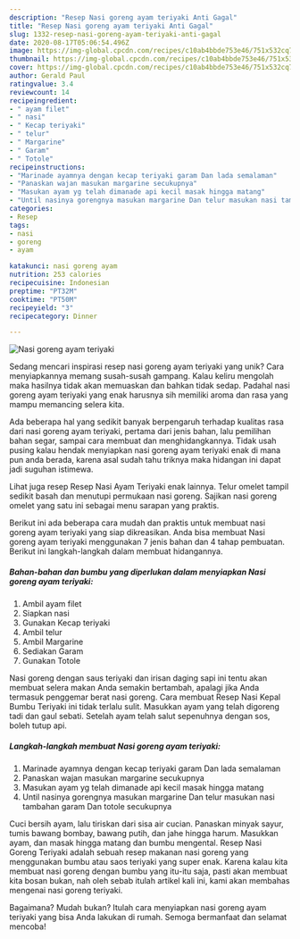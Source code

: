 ```yaml
---
description: "Resep Nasi goreng ayam teriyaki Anti Gagal"
title: "Resep Nasi goreng ayam teriyaki Anti Gagal"
slug: 1332-resep-nasi-goreng-ayam-teriyaki-anti-gagal
date: 2020-08-17T05:06:54.496Z
image: https://img-global.cpcdn.com/recipes/c10ab4bbde753e46/751x532cq70/nasi-goreng-ayam-teriyaki-foto-resep-utama.jpg
thumbnail: https://img-global.cpcdn.com/recipes/c10ab4bbde753e46/751x532cq70/nasi-goreng-ayam-teriyaki-foto-resep-utama.jpg
cover: https://img-global.cpcdn.com/recipes/c10ab4bbde753e46/751x532cq70/nasi-goreng-ayam-teriyaki-foto-resep-utama.jpg
author: Gerald Paul
ratingvalue: 3.4
reviewcount: 14
recipeingredient:
- " ayam filet"
- " nasi"
- " Kecap teriyaki"
- " telur"
- " Margarine"
- " Garam"
- " Totole"
recipeinstructions:
- "Marinade ayamnya dengan kecap teriyaki garam Dan lada semalaman"
- "Panaskan wajan masukan margarine secukupnya"
- "Masukan ayam yg telah dimanade api kecil masak hingga matang"
- "Until nasinya gorengnya masukan margarine Dan telur masukan nasi tambahan garam Dan totole secukupnya"
categories:
- Resep
tags:
- nasi
- goreng
- ayam

katakunci: nasi goreng ayam 
nutrition: 253 calories
recipecuisine: Indonesian
preptime: "PT32M"
cooktime: "PT50M"
recipeyield: "3"
recipecategory: Dinner

---
```



![Nasi goreng ayam teriyaki](https://img-global.cpcdn.com/recipes/c10ab4bbde753e46/751x532cq70/nasi-goreng-ayam-teriyaki-foto-resep-utama.jpg)

Sedang mencari inspirasi resep nasi goreng ayam teriyaki yang unik? Cara menyiapkannya memang susah-susah gampang. Kalau keliru mengolah maka hasilnya tidak akan memuaskan dan bahkan tidak sedap. Padahal nasi goreng ayam teriyaki yang enak harusnya sih memiliki aroma dan rasa yang mampu memancing selera kita.

Ada beberapa hal yang sedikit banyak berpengaruh terhadap kualitas rasa dari nasi goreng ayam teriyaki, pertama dari jenis bahan, lalu pemilihan bahan segar, sampai cara membuat dan menghidangkannya. Tidak usah pusing kalau hendak menyiapkan nasi goreng ayam teriyaki enak di mana pun anda berada, karena asal sudah tahu triknya maka hidangan ini dapat jadi suguhan istimewa.

Lihat juga resep Resep Nasi Ayam Teriyaki enak lainnya. Telur omelet tampil sedikit basah dan menutupi permukaan nasi goreng. Sajikan nasi goreng omelet yang satu ini sebagai menu sarapan yang praktis.


Berikut ini ada beberapa cara mudah dan praktis untuk membuat nasi goreng ayam teriyaki yang siap dikreasikan. Anda bisa membuat Nasi goreng ayam teriyaki menggunakan 7 jenis bahan dan 4 tahap pembuatan. Berikut ini langkah-langkah dalam membuat hidangannya.

<!--inarticleads1-->

##### Bahan-bahan dan bumbu yang diperlukan dalam menyiapkan Nasi goreng ayam teriyaki:

1. Ambil  ayam filet
1. Siapkan  nasi
1. Gunakan  Kecap teriyaki
1. Ambil  telur
1. Ambil  Margarine
1. Sediakan  Garam
1. Gunakan  Totole


Nasi goreng dengan saus teriyaki dan irisan daging sapi ini tentu akan membuat selera makan Anda semakin bertambah, apalagi jika Anda termasuk penggemar berat nasi goreng. Cara membuat Resep Nasi Kepal Bumbu Teriyaki ini tidak terlalu sulit. Masukkan ayam yang telah digoreng tadi dan gaul sebati. Setelah ayam telah salut sepenuhnya dengan sos, boleh tutup api. 

<!--inarticleads2-->

##### Langkah-langkah membuat Nasi goreng ayam teriyaki:

1. Marinade ayamnya dengan kecap teriyaki garam Dan lada semalaman
1. Panaskan wajan masukan margarine secukupnya
1. Masukan ayam yg telah dimanade api kecil masak hingga matang
1. Until nasinya gorengnya masukan margarine Dan telur masukan nasi tambahan garam Dan totole secukupnya


Cuci bersih ayam, lalu tiriskan dari sisa air cucian. Panaskan minyak sayur, tumis bawang bombay, bawang putih, dan jahe hingga harum. Masukkan ayam, dan masak hingga matang dan bumbu mengental. Resep Nasi Goreng Teriyaki adalah sebuah resep makanan nasi goreng yang menggunakan bumbu atau saos teriyaki yang super enak. Karena kalau kita membuat nasi goreng dengan bumbu yang itu-itu saja, pasti akan membuat kita bosan bukan, nah oleh sebab itulah artikel kali ini, kami akan membahas mengenai nasi goreng teriyaki. 

Bagaimana? Mudah bukan? Itulah cara menyiapkan nasi goreng ayam teriyaki yang bisa Anda lakukan di rumah. Semoga bermanfaat dan selamat mencoba!
